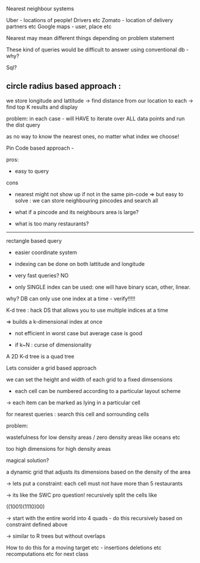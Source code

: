 Nearest neighbour systems

Uber - locations of people! Drivers etc
Zomato - location of delivery partners etc
Google maps - user, place etc

Nearest may mean different things depending on problem statement

These kind of queries would be difficult to answer using conventional db - why?

Sql?

circle radius based approach :
------------------------------------------------------
we store longitude and lattitude -> find distance from our location to each -> find top K results and display

problem: in each case - will HAVE to iterate over ALL data points and run the dist query

as no way to know the nearest ones, no matter what index we choose!


Pin Code based approach -

pros: 
- easy to query 

cons
- nearest might not show up if not in the same pin-code 
=> but easy to solve : we can store neighbouring pincodes and search all

- what if a pincode and its neighbours area is large? 
- what is too many restaurants?

--------------------------------------------------------
rectangle based query

- easier coordinate system 
- indexing can be done on both lattitude and longitude
- very fast queries? NO

- only SINGLE index can be used: one will have binary scan, other, linear.

why? DB can only use one index at a time - verify!!!!!

K-d tree : hack DS that allows you to use multiple indices at a time

=> builds a k-dimensional index at once
- not efficient in worst case but average case is good

- if k~N : curse of dimensionality

A  2D K-d tree is a quad tree

Lets consider a grid based approach

we can set the height and width of each grid to a fixed dimsensions
- each cell can be numbered according to a particular layout scheme

-> each item can be marked as lying in a particular cell

for nearest queries : search this cell and sorrounding cells

problem:

wastefulness for low density areas / zero density areas like oceans etc

too high dimensions for high density areas

magical solution?

a dynamic grid that adjusts its dimensions based on the density of the area

-> lets put a constraint: each cell must not have more than 5 restaurants

->  its like the SWC pro question! recursively split the cells like 

((1001)(1110)00)

-> start with the entire world into 4 quads - do this recursively based on constraint defined above

-> similar to R trees but without overlaps

How to do this for a moving target etc - insertions deletions etc  recomputations etc for next class